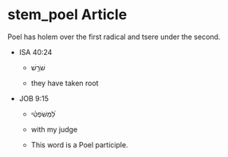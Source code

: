# stem_poel Article
Poel has holem over the first radical and tsere under the second.

* ISA 40:24

    * שֹׁרֵ֥שׁ

    * they have taken root 

* JOB 9:15

    * לִ֝מְשֹׁפְטִ֗י

    * with my judge
     
    * This word is a Poel participle.